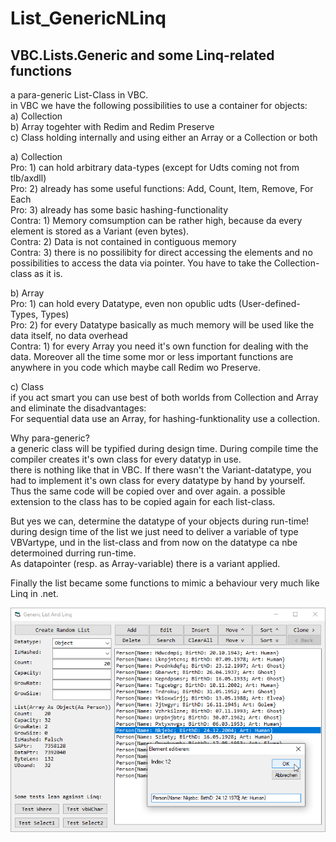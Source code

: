# List_GenericNLinq
## VBC.Lists.Generic and some Linq-related functions
a para-generic List-Class in VBC.  
in VBC we have the following possibilities to use a container for objects:  
a) Collection  
b) Array togehter with Redim and Redim Preserve  
c) Class holding internally and using either an Array or a Collection or both  
  
a) Collection  
Pro: 1) can hold arbitrary data-types (except for Udts coming not from tlb/axdll)  
Pro: 2) already has some useful functions: Add, Count, Item, Remove, For Each  
Pro: 3) already has some basic hashing-functionality  
Contra: 1) Memory comsumption can be rather high, because da every element is stored as a Variant (even bytes).  
Contra: 2) Data is not contained in contiguous memory   
Contra: 3) there is no possilibity for direct accessing the elements and no possibilities to access the data via pointer. You have to take the Collection-class as it is.  
  
b) Array  
Pro: 1) can hold every Datatype, even non opublic udts (User-defined-Types, Types)  
Pro: 2) for every Datatype basically as much memory will be used like the data itself, no data overhead  
Contra: 1) for every Array you need it's own function for dealing with the data. Moreover all the time some mor or less important functions are anywhere in you code which maybe call Redim wo Preserve.  
  
c) Class  
if you act smart you can use best of both worlds from Collection and Array and eliminate the disadvantages:  
For sequential data use an Array, for hashing-funktionality use a collection.  
  
Why para-generic?  
a generic class will be typified during design time. During compile time the compiler creates it's own class for every datatyp in use.  
there is nothing like that in VBC. If there wasn't the Variant-datatype, you had to implement it's own class for every datatype by hand by yourself.   
Thus the same code will be copied over and over again. a possible extension to the class has to be copied again for each list-class.  
  
But yes we can, determine the datatype of your objects during run-time!  
during design time of the list we just need to deliver a variable of type VBVartype, und in the list-class and from now on the datatype ca nbe determoined durring run-time.   
As datapointer (resp. as Array-variable) there is a variant applied.  

Finally the list became some functions to mimic a behaviour very much like Linq in .net.  

![GenericListLinq Image](Resources/GenericListLinq.png "GenericListLinq Image") 